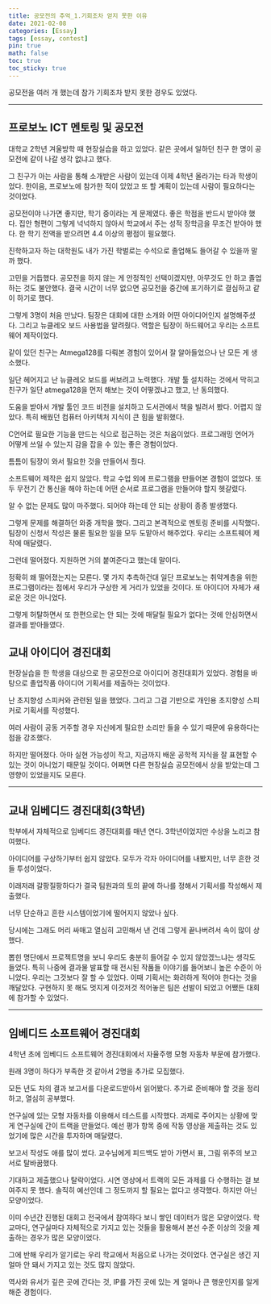 ```yaml
---
title: 공모전의 추억_1.기회조차 얻지 못한 이유
date: 2021-02-08
categories: [Essay]
tags: [essay, contest]
pin: true
math: false
toc: true
toc_sticky: true
---
```


공모전을 여러 개 했는데 참가 기회조차 받지 못한 경우도 있었다.

***

## __프로보노 ICT 멘토링 및 공모전__

대학교 2학년 겨울방학 때 현장실습을 하고 있었다. 같은 곳에서 일하던 친구 한 명이 공모전에 같이 나갈 생각 없냐고 했다.

그 친구가 아는 사람을 통해 소개받은 사람이 있는데 이제 4학년 올라가는 타과 학생이었다. 한이음, 프로보노에 참가한 적이 있었고 또 할 계획이 있는데 사람이 필요하다는 것이었다.

공모전이야 나가면 좋지만, 학기 중이라는 게 문제였다. 좋은 학점을 반드시 받아야 했다. 집안 형편이 그렇게 넉넉하지 않아서 학교에서 주는 성적 장학금을 무조건 받아야 했다. 한 학기 전액을 받으려면 4.4 이상의 평점이 필요했다.

진학하고자 하는 대학원도 내가 가진 학벌로는 수석으로 졸업해도 들어갈 수 있을까 말까 했다.

고민을 거듭했다. 공모전을 하지 않는 게 안정적인 선택이겠지만, 아무것도 안 하고 졸업하는 것도 불안했다. 결국 시간이 너무 없으면 공모전을 중간에 포기하기로 결심하고 같이 하기로 했다.

그렇게 3명이 처음 만났다. 팀장은 대회에 대한 소개와 어떤 아이디어인지 설명해주셨다. 그리고 뉴클레오 보드 사용법을 알려줬다. 역할은 팀장이 하드웨어고 우리는 소프트웨어 제작이었다.

같이 있던 친구는 Atmega128를 다뤄본 경험이 있어서 잘 알아들었으나 난 모든 게 생소했다.

일단 헤어지고 난 뉴클레오 보드를 써보려고 노력했다. 개발 툴 설치하는 것에서 막히고 친구가 일단 atmega128을 먼저 해보는 것이 어떻겠냐고 했고, 난 동의했다.

도움을 받아서 개발 툴인 코드 비전을 설치하고 도서관에서 책을 빌려서 봤다. 어렵지 않았다. 특히 배웠던 컴퓨터 아키텍처 지식이 큰 힘을 발휘했다.

C언어로 필요한 기능을 만드는 식으로 접근하는 것은 처음이었다. 프로그래밍 언어가 어떻게 쓰일 수 있는지 감을 잡을 수 있는 좋은 경험이었다.

틈틈이 팀장이 와서 필요한 것을 만들어서 줬다.

소프트웨어 제작은 쉽지 않았다. 학교 수업 외에 프로그램을 만들어본 경험이 없었다. 또 두 무전기 간 통신을 해야 하는데 어떤 순서로 프로그램을 만들어야 할지 헷갈렸다.

알 수 없는 문제도 많이 마주했다. 되어야 하는데 안 되는 상황이 종종 발생했다.

그렇게 문제를 해결하던 와중 개학을 했다. 그리고 본격적으로 멘토링 준비를 시작했다. 팀장이 신청서 작성은 물론 필요한 일을 모두 도맡아서 해주었다. 우리는 소프트웨어 제작에 매달렸다.

그런데 떨어졌다. 지원하면 거의 붙여준다고 했는데 말이다.

정확히 왜 떨어졌는지는 모른다. 몇 가지 추측하건대 일단 프로보노는 취약계층을 위한 프로그램이라는 점에서 우리가 구상한 게 거리가 있었을 것이다. 또 아이디어 자체가 새로운 것은 아니었다.

그렇게 허탈하면서 또 한편으로는 안 되는 것에 매달릴 필요가 없다는 것에 안심하면서 결과를 받아들였다.

## __교내 아이디어 경진대회__

현장실습을 한 학생을 대상으로 한 공모전으로 아이디어 경진대회가 있었다. 경험을 바탕으로 졸업작품 아이디어 기획서를 제출하는 것이었다.

난 초지향성 스피커와 관련된 일을 했었다. 그리고 그걸 기반으로 개인용 초지향성 스피커로 기획서를 작성했다.

여러 사람이 공동 거주할 경우 자신에게 필요한 소리만 들을 수 있기 때문에 유용하다는 점을 강조했다.

하지만 떨어졌다. 아마 실현 가능성이 작고, 지금까지 배운 공학적 지식을 잘 표현할 수 있는 것이 아니었기 때문일 것이다. 어쩌면 다른 현장실습 공모전에서 상을 받았는데 그 영향이 있었을지도 모른다.

***

## __교내 임베디드 경진대회(3학년)__

학부에서 자체적으로 임베디드 경진대회를 매년 연다. 3학년이었지만 수상을 노리고 참여했다.

아이디어를 구상하기부터 쉽지 않았다. 모두가 각자 아이디어를 내봤지만, 너무 흔한 것들 투성이었다.

이래저래 갈팡질팡하다가 결국 팀원과의 토의 끝에 하나를 정해서 기획서를 작성해서 제출했다.

너무 단순하고 흔한 시스템이었기에 떨어지지 않았나 싶다.

당시에는 그래도 머리 싸매고 열심히 고민해서 낸 건데 그렇게 끝나버려서 속이 많이 상했다.

뽑힌 명단에서 프로젝트명을 보니 우리도 충분히 들어갈 수 있지 않았겠느냐는 생각도 들었다. 특히 나중에 결과물 발표할 때 전시된 작품들 이야기를 들어보니 높은 수준이 아니었다. 우리는 그것보다 잘 할 수 있었다. 이때 기획서는 화려하게 적어야 한다는 것을 깨달았다. 구현하지 못 해도 멋지게 이것저것 적어놓은 팀은 선발이 되었고 어쨌든 대회에 참가할 수 있었다.
***

## __임베디드 소프트웨어 경진대회__

4학년 초에 임베디드 소프트웨어 경진대회에서 자율주행 모형 자동차 부문에 참가했다.

원래 3명이 하다가 부족한 것 같아서 2명을 추가로 모집했다.

모든 년도 차의 결과 보고서를 다운로드받아서 읽어봤다. 추가로 준비해야 할 것을 정리하고, 열심히 공부했다.

연구실에 있는 모형 자동차를 이용해서 테스트를 시작했다. 과제로 주어지는 상황에 맞게 연구실에 간이 트랙을 만들었다. 예선 평가 항목 중에 작동 영상을 제출하는 것도 있었기에 많은 시간을 투자하며 매달렸다.

보고서 작성도 애를 많이 썼다. 교수님에게 피드백도 받아 가면서 표, 그림 위주의 보고서로 탈바꿈했다.

기대하고 제출했으나 탈락이었다. 시연 영상에서 트랙의 모든 과제를 다 수행하는 걸 보여주지 못 했다. 솔직히 예선인데 그 정도까지 할 필요는 없다고 생각했다. 하지만 아닌 모양이었다.

이미 수년간 진행된 대회고 전국에서 참여하다 보니 쌓인 데이터가 많은 모양이었다. 학교마다, 연구실마다 자체적으로 가지고 있는 것들을 활용해서 본선 수준 이상의 것을 제출하는 경우가 많은 모양이었다.

그에 반해 우리가 알기로는 우리 학교에서 처음으로 나가는 것이었다. 연구실은 생긴 지 얼마 안 돼서 가지고 있는 것도 많지 않았다.

역사와 유서가 깊은 곳에 간다는 것, IP를 가진 곳에 있는 게 얼마나 큰 행운인지를 알게 해준 경험이다.
